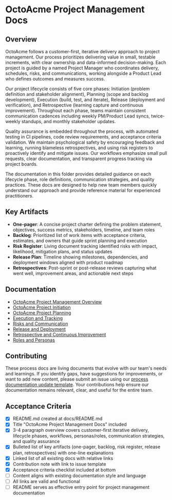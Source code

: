 # OctoAcme Project Management Docs

## Overview

OctoAcme follows a customer-first, iterative delivery approach to project management. Our process prioritizes delivering value in small, testable increments, with clear ownership and data-informed decision-making. Each project is guided by a named Project Manager who coordinates delivery, schedules, risks, and communications, working alongside a Product Lead who defines outcomes and measures success.

Our project lifecycle consists of five core phases: Initiation (problem definition and stakeholder alignment), Planning (scope and backlog development), Execution (build, test, and iterate), Release (deployment and verification), and Retrospective (learning capture and continuous improvement). Throughout each phase, teams maintain consistent communication cadences including weekly PM/Product Lead syncs, twice-weekly standups, and monthly stakeholder updates.

Quality assurance is embedded throughout the process, with automated testing in CI pipelines, code review requirements, and acceptance criteria validation. We maintain psychological safety by encouraging feedback and learning, running blameless retrospectives, and using risk registers to proactively identify and mitigate issues. Our workflows emphasize small pull requests, clear documentation, and transparent progress tracking via project boards.

The documentation in this folder provides detailed guidance on each lifecycle phase, role definitions, communication strategies, and quality practices. These docs are designed to help new team members quickly understand our approach and provide reference material for experienced practitioners.

## Key Artifacts

- **One-pager**: A concise project charter defining the problem statement, objectives, success metrics, stakeholders, timeline, and team roles
- **Backlog**: Prioritized list of work items with acceptance criteria, estimates, and owners that guide sprint planning and execution
- **Risk Register**: Living document tracking identified risks with impact, likelihood, mitigation plans, and status updates
- **Release Plan**: Timeline showing milestones, dependencies, and deployment windows aligned with product roadmap
- **Retrospectives**: Post-sprint or post-release reviews capturing what went well, improvement areas, and actionable next steps

## Documentation

- [OctoAcme Project Management Overview](octoacme-project-management-overview.md)
- [OctoAcme Project Initiation](octoacme-project-initiation.md)
- [OctoAcme Project Planning](octoacme-project-planning.md)
- [Execution and Tracking](octoacme-execution-and-tracking.md)
- [Risks and Communication](octoacme-risks-and-communication.md)
- [Release and Deployment](octoacme-release-and-deployment.md)
- [Retrospective and Continuous Improvement](octoacme-retrospective-and-continuous-improvement.md)
- [Roles and Personas](octoacme-roles-and-personas.md)

## Contributing

These process docs are living documents that evolve with our team's needs and learnings. If you identify gaps, have suggestions for improvements, or want to add new content, please submit an issue using our [process documentation update template](../.github/ISSUE_TEMPLATE/add-update-content-to-process-docs.yml). Your contributions help ensure our documentation remains relevant, clear, and useful for the entire team.

## Acceptance Criteria

- [x] README.md created at docs/README.md
- [x] Title "OctoAcme Project Management Docs" included
- [x] 3-4 paragraph overview covers customer-first iterative delivery, lifecycle phases, workflows, personas/roles, communication strategies, and quality assurance
- [x] Bulleted list of key artifacts (one-pager, backlog, risk register, release plan, retrospectives) with one-line explanations
- [x] Linked list of all existing docs with relative links
- [x] Contribution note with link to issue template
- [x] Acceptance criteria checklist included at bottom
- [ ] Content aligns with existing documentation style and language
- [ ] All links are valid and functional
- [ ] README serves as effective entry point for project management documentation

